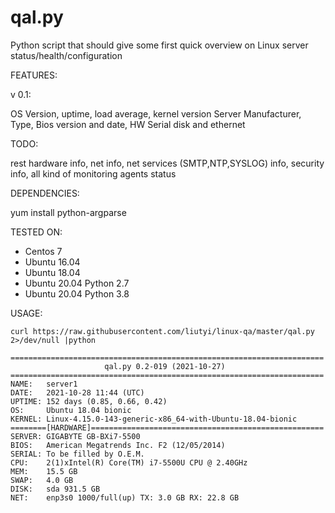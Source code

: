 # qal.py

Python script that should give some first quick overview on Linux server status/health/configuration

FEATURES:

v 0.1: 

OS Version, uptime, load average, kernel version
Server Manufacturer, Type, Bios version and date, HW Serial
disk and ethernet

TODO:

rest hardware info, net info, net services (SMTP,NTP,SYSLOG) info, security info, all kind of monitoring agents status

DEPENDENCIES:

yum install python-argparse

TESTED ON:

- Centos 7
- Ubuntu 16.04
- Ubuntu 18.04
- Ubuntu 20.04 Python 2.7
- Ubuntu 20.04 Python 3.8


USAGE:

```
curl https://raw.githubusercontent.com/liutyi/linux-qa/master/qal.py 2>/dev/null |python
```

```    
======================================================================
                     qal.py 0.2-019 (2021-10-27)
======================================================================
NAME:   server1
DATE:   2021-10-28 11:44 (UTC)
UPTIME: 152 days (0.85, 0.66, 0.42)
OS:     Ubuntu 18.04 bionic
KERNEL: Linux-4.15.0-143-generic-x86_64-with-Ubuntu-18.04-bionic
========[HARDWARE]====================================================
SERVER: GIGABYTE GB-BXi7-5500
BIOS:   American Megatrends Inc. F2 (12/05/2014)
SERIAL: To be filled by O.E.M.
CPU:    2(1)xIntel(R) Core(TM) i7-5500U CPU @ 2.40GHz
MEM:    15.5 GB
SWAP:   4.0 GB
DISK:   sda 931.5 GB
NET:    enp3s0 1000/full(up) TX: 3.0 GB RX: 22.8 GB
```
    


